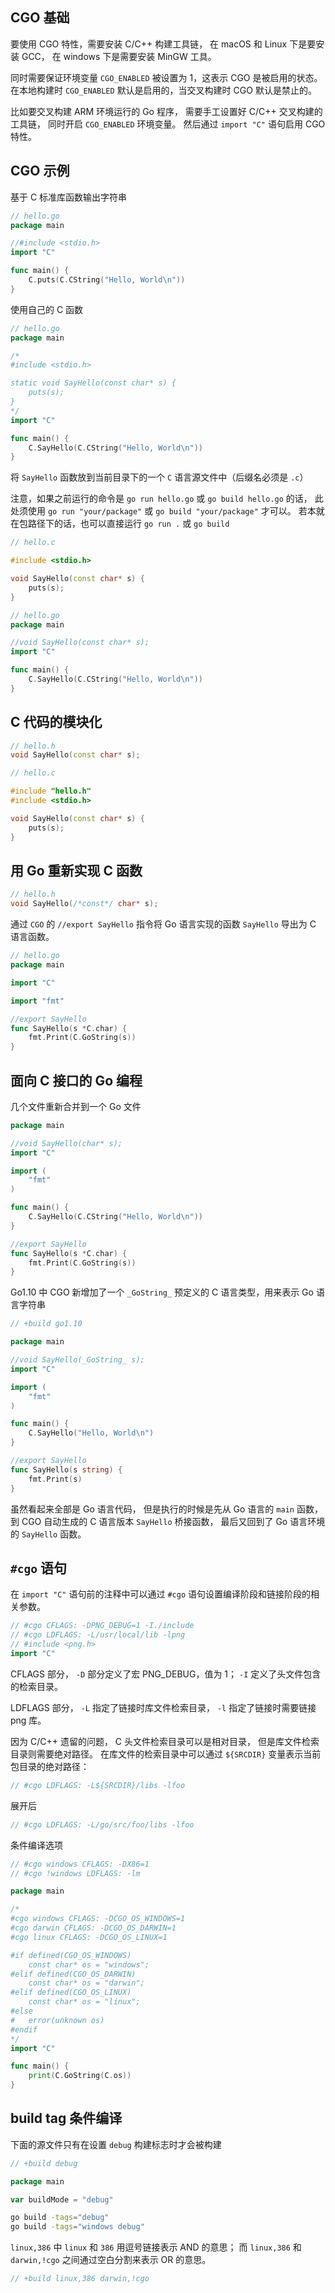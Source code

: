 ## CGO 基础

要使用 CGO 特性，需要安装 C/C++ 构建工具链，
在 macOS 和 Linux 下是要安装 GCC，
在 windows 下是需要安装 MinGW 工具。

同时需要保证环境变量 `CGO_ENABLED` 被设置为 1，这表示 CGO 是被启用的状态。
在本地构建时 `CGO_ENABLED` 默认是启用的，当交叉构建时 CGO 默认是禁止的。

比如要交叉构建 ARM 环境运行的 Go 程序，
需要手工设置好 C/C++ 交叉构建的工具链，
同时开启 `CGO_ENABLED` 环境变量。
然后通过 `import "C"` 语句启用 CGO 特性。

## CGO 示例

基于 C 标准库函数输出字符串

```go
// hello.go
package main

//#include <stdio.h>
import "C"

func main() {
    C.puts(C.CString("Hello, World\n"))
}
```

使用自己的 C 函数

```go
// hello.go
package main

/*
#include <stdio.h>

static void SayHello(const char* s) {
    puts(s);
}
*/
import "C"

func main() {
    C.SayHello(C.CString("Hello, World\n"))
}
```

将 `SayHello` 函数放到当前目录下的一个 `C` 语言源文件中（后缀名必须是 `.c`）

注意，如果之前运行的命令是 `go run hello.go` 或 `go build hello.go` 的话，
此处须使用 `go run "your/package"` 或 `go build "your/package"` 才可以。
若本就在包路径下的话，也可以直接运行 `go run .` 或 `go build`

```c++
// hello.c

#include <stdio.h>

void SayHello(const char* s) {
    puts(s);
}
```

```go
// hello.go
package main

//void SayHello(const char* s);
import "C"

func main() {
    C.SayHello(C.CString("Hello, World\n"))
}
```

## C 代码的模块化

```c++
// hello.h
void SayHello(const char* s);
```

```c++
// hello.c

#include "hello.h"
#include <stdio.h>

void SayHello(const char* s) {
    puts(s);
}
```

## 用 Go 重新实现 C 函数

```c++
// hello.h
void SayHello(/*const*/ char* s);
```

通过 `CGO` 的 `//export SayHello` 指令将 Go 语言实现的函数 `SayHello` 导出为 C 语言函数。

```go
// hello.go
package main

import "C"

import "fmt"

//export SayHello
func SayHello(s *C.char) {
    fmt.Print(C.GoString(s))
}
```

## 面向 C 接口的 Go 编程

几个文件重新合并到一个 Go 文件

```go
package main

//void SayHello(char* s);
import "C"

import (
    "fmt"
)

func main() {
    C.SayHello(C.CString("Hello, World\n"))
}

//export SayHello
func SayHello(s *C.char) {
    fmt.Print(C.GoString(s))
}
```

Go1.10 中 CGO 新增加了一个 `_GoString_` 预定义的 C 语言类型，用来表示 Go 语言字符串

```go
// +build go1.10

package main

//void SayHello(_GoString_ s);
import "C"

import (
    "fmt"
)

func main() {
    C.SayHello("Hello, World\n")
}

//export SayHello
func SayHello(s string) {
    fmt.Print(s)
}
```

虽然看起来全部是 Go 语言代码，
但是执行的时候是先从 Go 语言的 `main` 函数，
到 CGO 自动生成的 C 语言版本 `SayHello` 桥接函数，
最后又回到了 Go 语言环境的 `SayHello` 函数。

## `#cgo` 语句

在 `import "C"` 语句前的注释中可以通过 `#cgo` 语句设置编译阶段和链接阶段的相关参数。

```go
// #cgo CFLAGS: -DPNG_DEBUG=1 -I./include
// #cgo LDFLAGS: -L/usr/local/lib -lpng
// #include <png.h>
import "C"
```

CFLAGS 部分，
`-D` 部分定义了宏 PNG_DEBUG，值为 1；
`-I` 定义了头文件包含的检索目录。

LDFLAGS 部分，
`-L` 指定了链接时库文件检索目录，
`-l` 指定了链接时需要链接 png 库。

因为 C/C++ 遗留的问题，
C 头文件检索目录可以是相对目录，
但是库文件检索目录则需要绝对路径。
在库文件的检索目录中可以通过 `${SRCDIR}` 变量表示当前包目录的绝对路径：

```go
// #cgo LDFLAGS: -L${SRCDIR}/libs -lfoo
```

展开后

```go
// #cgo LDFLAGS: -L/go/src/foo/libs -lfoo
```

条件编译选项

```go
// #cgo windows CFLAGS: -DX86=1
// #cgo !windows LDFLAGS: -lm
```

```go
package main

/*
#cgo windows CFLAGS: -DCGO_OS_WINDOWS=1
#cgo darwin CFLAGS: -DCGO_OS_DARWIN=1
#cgo linux CFLAGS: -DCGO_OS_LINUX=1

#if defined(CGO_OS_WINDOWS)
    const char* os = "windows";
#elif defined(CGO_OS_DARWIN)
    const char* os = "darwin";
#elif defined(CGO_OS_LINUX)
    const char* os = "linux";
#else
#	error(unknown os)
#endif
*/
import "C"

func main() {
    print(C.GoString(C.os))
}
```

## build tag 条件编译

下面的源文件只有在设置 `debug` 构建标志时才会被构建

```go
// +build debug

package main

var buildMode = "debug"
```

```sh
go build -tags="debug"
go build -tags="windows debug"
```

`linux,386` 中 `linux` 和 `386` 用逗号链接表示 AND 的意思；
而 `linux,386` 和 `darwin,!cgo` 之间通过空白分割来表示 OR 的意思。

```go
// +build linux,386 darwin,!cgo
```
